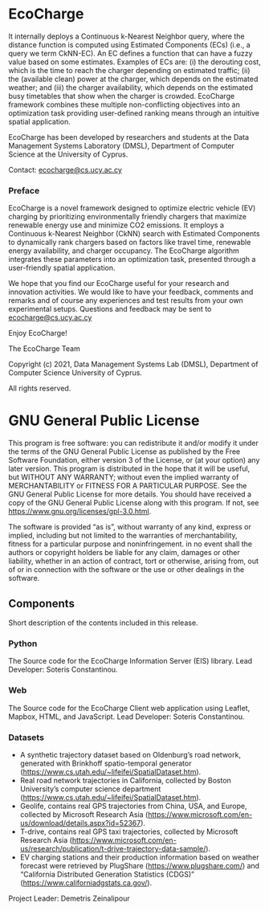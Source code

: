 # EcoCharge

It internally deploys a Continuous k-Nearest Neighbor query, where the distance function is computed using Estimated Components (ECs) (i.e., a query we term CkNN-EC). An EC defines a function that can have a fuzzy value based on some estimates. Examples of ECs are: (i) the derouting cost, which is the time to reach the charger depending on estimated traffic; (ii) the (available clean) power at the charger, which depends on the estimated weather; and (iii) the charger availability,
which depends on the estimated busy timetables that show when the charger is crowded. EcoCharge framework combines these multiple non-conflicting objectives into an
optimization task providing user-defined ranking means through an intuitive spatial application. 

EcoCharge has been developed by researchers and students at the Data Management Systems Laboratory (DMSL), Department of Computer Science at the University of Cyprus.

Contact: ecocharge@cs.ucy.ac.cy

### Preface
EcoCharge is a novel framework designed to optimize electric vehicle (EV) charging by prioritizing environmentally friendly chargers that maximize renewable energy use and minimize CO2 emissions. It employs a Continuous k-Nearest Neighbor (CkNN) search with Estimated Components to dynamically rank chargers based on factors like travel time, renewable energy availability, and charger occupancy. The EcoCharge algorithm integrates these parameters into an optimization task, presented through a user-friendly spatial application. 

We hope that you find our EcoCharge useful for your research and innovation activities.  We would like to have your feedback, comments and remarks and of course any experiences and test results from your own experimental setups. Questions and feedback may be sent to ecocharge@cs.ucy.ac.cy

Enjoy EcoCharge!

The EcoCharge Team 

Copyright (c) 2021, Data Management Systems Lab (DMSL), Department of Computer Science
University of Cyprus.

All rights reserved.

# GNU General Public License

This program is free software: you can redistribute it and/or modify it under the terms of the GNU General Public License as published by the Free Software Foundation, either version 3 of the License, or (at your option) any later version. This program is distributed in the hope that it will be useful, but WITHOUT ANY WARRANTY; without even the implied warranty of MERCHANTABILITY or FITNESS FOR A PARTICULAR PURPOSE.  See the GNU General Public License for more details. You should have received a copy of the GNU General Public License along with this program.  If not, see https://www.gnu.org/licenses/gpl-3.0.html.

The software is provided “as is”, without warranty of any kind, express or implied, including but not limited to the warranties of merchantability, fitness for a particular purpose and noninfringement. in no event shall the authors or copyright holders be liable for any claim, damages or other liability, whether in an action of contract, tort or otherwise, arising from, out of or in connection with the software or the use or other dealings in the software.


## Components 

Short description of the contents included in this release.

### Python
The Source code for the EcoCharge Information Server (EIS) library. Lead Developer: Soteris Constantinou. 

### Web
The Source code for the EcoCharge Client web application using Leaflet, Mapbox, HTML, and JavaScript. Lead Developer: Soteris Constantinou. 

### Datasets
-  A synthetic trajectory dataset based on Oldenburg’s road network, generated with Brinkhoff spatio-temporal generator (https://www.cs.utah.edu/~lifeifei/SpatialDataset.htm).
-  Real road network trajectories in California, collected by Boston University’s computer science department (https://www.cs.utah.edu/~lifeifei/SpatialDataset.htm).
-  Geolife, contains real GPS trajectories from China, USA, and Europe, collected by Microsoft Research Asia (https://www.microsoft.com/en-us/download/details.aspx?id=52367).
-  T-drive, contains real GPS taxi trajectories, collected by Microsoft Research Asia (https://www.microsoft.com/en-us/research/publication/t-drive-trajectory-data-sample/).
-  EV charging stations and their production information based on weather forecast were retrieved by PlugShare (https://www.plugshare.com/) and “California Distributed Generation
Statistics (CDGS)” (https://www.californiadgstats.ca.gov/). 


Project Leader: Demetris Zeinalipour
